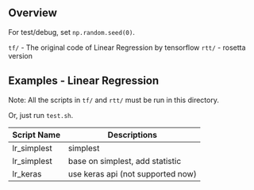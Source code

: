 

## Overview


For test/debug, set `np.random.seed(0)`.

`tf/` - The original code of Linear Regression by tensorflow
`rtt/` - rosetta version

## Examples - Linear Regression

Note: All the scripts in `tf/` and `rtt/` must be run in this directory. 

Or, just run `test.sh`.

| Script Name | Descriptions                      |
| ----------- | --------------------------------- |
| lr_simplest | simplest                          |
| lr_simplest | base on simplest, add statistic   |
| lr_keras    | use keras api (not supported now) |

